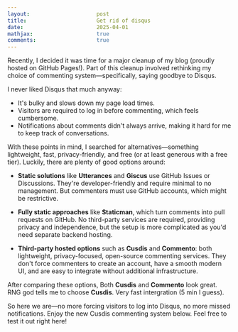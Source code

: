 ```yaml
---
layout:                     post
title:                      Get rid of disqus
date:                       2025-04-01
mathjax:                    true
comments:                   true
---
```


Recently, I decided it was time for a major cleanup of my blog (proudly hosted on GitHub Pages!). Part of this cleanup involved rethinking my choice of commenting system—specifically, saying goodbye to Disqus.

I never liked Disqus that much anyway:

- It's bulky and slows down my page load times.
- Visitors are required to log in before commenting, which feels cumbersome.
- Notifications about comments didn't always arrive, making it hard for me to keep track of conversations.

With these points in mind, I searched for alternatives—something lightweight, fast, privacy-friendly, and free (or at least generous with a free tier). Luckily, there are plenty of good options around:

- **Static solutions** like **Utterances** and **Giscus** use GitHub Issues or Discussions. They're developer-friendly and require minimal to no management. But commenters must use GitHub accounts, which might be restrictive.

- **Fully static approaches** like **Staticman**, which turn comments into pull requests on GitHub. No third-party services are required, providing privacy and independence, but the setup is more complicated as you'd need separate backend hosting.

- **Third-party hosted options** such as **Cusdis** and **Commento**: both lightweight, privacy-focused, open-source commenting services. They don't force commenters to create an account, have a smooth modern UI, and are easy to integrate without additional infrastructure.

After comparing these options, Both **Cusdis** and **Commento** look great. RNG god tells me to choose **Cusdis**. Very fast intergration (5 min I guess).

So here we are—no more forcing visitors to log into Disqus, no more missed notifications. Enjoy the new Cusdis commenting system below. Feel free to test it out right here!